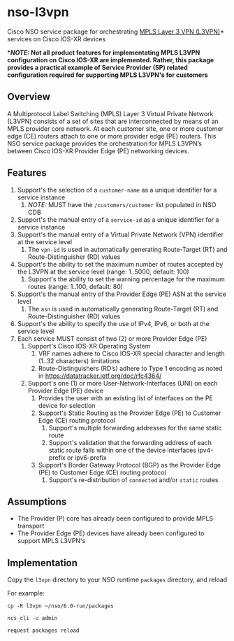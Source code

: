 # nso-l3vpn
Cisco NSO service package for orchestrating [MPLS Layer 3 VPN (L3VPN)](https://www.cisco.com/c/en/us/td/docs/routers/asr9000/software/asr9k-r7-9/lxvpn/configuration/guide/b-l3vpn-cg-asr9000-79x/implementing-mpls-layer-3-VPNs.html)* services on Cisco IOS-XR devices

***_NOTE:_ Not all product features for implementating MPLS L3VPN configuration on Cisco IOS-XR are implemented. Rather, this package provides a practical example of Service Provider (SP) related configuration required for supporting MPLS L3VPN's for customers**

## Overview
A Multiprotocol Label Switching (MPLS) Layer 3 Virtual Private Network (L3VPN) consists of a set of sites that are interconnected by means of an MPLS provider core network. At each customer site, one or more customer edge (CE) routers attach to one or more provider edge (PE) routers. This NSO service package provides the orchestration for MPLS L3VPN’s between Cisco IOS-XR Provider Edge (PE) networking devices.

## Features
1. Support's the selection of a ```customer-name``` as a unique identifier for a service instance
    1. _NOTE:_ MUST have the ```/customers/customer``` list populated in NSO CDB
2. Support's the manual entry of a ```service-id``` as a unique identifier for a service instance
3. Support's the manual entry of a Virtual Private Network (VPN) identifier at the service level
    1. The ```vpn-id``` is used in automatically generating Route-Target (RT) and Route-Distinguisher (RD) values
4. Support's the ability to set the maximum number of routes accepted by the L3VPN at the service level (range: 1..5000, default: 100)
    1. Support's the ability to set the warning percentage for the maximum routes (range: 1..100, default: 80)
5. Support's the manual entry of the Provider Edge (PE) ASN at the service level
    1. The ```asn``` is used in automatically generating Route-Target (RT) and Route-Distinguisher (RD) values
6. Support's the ability to specify the use of IPv4, IPv6, or both at the service level
7. Each service MUST consist of two (2) or more Provider Edge (PE)
    1. Support's Cisco IOS-XR Operating System
        1. VRF names adhere to Cisco IOS-XR special character and length (1..32 characters) limitations
        2. Route-Distinguishers (RD’s) adhere to Type 1 encoding as noted in https://datatracker.ietf.org/doc/rfc4364/
    2. Support's one (1) or more User-Network-Interfaces (UNI) on each Provider Edge (PE) device
        1. Provides the user with an existing list of interfaces on the PE device for selection
        2. Support's Static Routing as the Provider Edge (PE) to Customer Edge (CE) routing protocol
            1. Support's multiple forwarding addresses for the same static route
            2. Support's validation that the forwarding address of each static route falls within one of the device interfaces ipv4-prefix or ipv6-prefix
        3. Support's Border Gateway Protocol (BGP) as the Provider Edge (PE) to Customer Edge (CE) routing protocol
            1. Support's re-distribution of ```connected``` and/or ```static``` routes

## Assumptions
* The Provider (P) core has already been configured to provide MPLS transport
* The Provider Edge (PE) devices have already been configured to support MPLS L3VPN's

## Implementation
Copy the ```l3vpn``` directory to your NSO runtime ```packages``` directory, and reload

For example: 

```cp -R l3vpn ~/nso/6.0-run/packages```

```ncs_cli -u admin```

```request packages reload```

